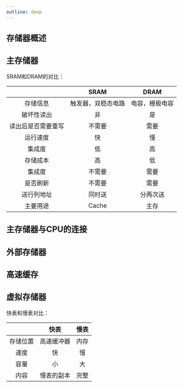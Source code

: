 ```yaml
---
outline: deep
---
```

## 存储器概述

## 主存储器

SRAM和DRAM的对比：

|  | SRAM | DRAM |
| :----:| :----: | :----: |
| 存储信息 | 触发器，双稳态电路 | 电容，栅极电容 |
| 破坏性读出 | 非 | 是 |
| 读出后是否需要重写 | 不需要 | 需要 |
| 运行速度 | 快 | 慢 |
| 集成度 | 低 | 高 |
| 存储成本 | 高 | 低 |
| 集成度 | 不需要 | 需要 |
| 是否刷新 | 不需要 | 需要 |
| 送行列地址 | 同时送 | 分两次送 |
| 主要用途 | Cache | 主存 |

## 主存储器与CPU的连接

## 外部存储器

## 高速缓存

## 虚拟存储器

快表和慢表对比：

|  | 快表 | 慢表 |
| :----:| :----: | :----: |
| 存储位置 | 高速缓冲器 | 内存 |
| 速度 | 快 | 慢 |
| 容量 | 小 | 大 |
| 内容 | 慢表的副本 | 完整 |

